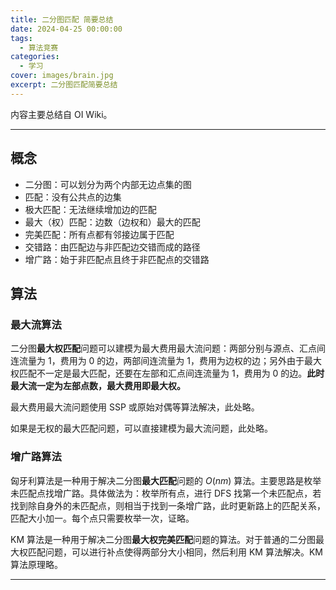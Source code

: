 ```yaml
---
title: 二分图匹配 简要总结
date: 2024-04-25 00:00:00
tags:
  - 算法竞赛
categories:
  - 学习
cover: images/brain.jpg
excerpt: 二分图匹配简要总结
---
```


内容主要总结自 OI Wiki。

---

## 概念
- 二分图：可以划分为两个内部无边点集的图
- 匹配：没有公共点的边集
- 极大匹配：无法继续增加边的匹配
- 最大（权）匹配：边数（边权和）最大的匹配
- 完美匹配：所有点都有邻接边属于匹配
- 交错路：由匹配边与非匹配边交错而成的路径
- 增广路：始于非匹配点且终于非匹配点的交错路

## 算法
### 最大流算法
二分图**最大权匹配**问题可以建模为最大费用最大流问题：两部分别与源点、汇点间连流量为 1，费用为 0 的边，两部间连流量为 1，费用为边权的边；另外由于最大权匹配不一定是最大匹配，还要在左部和汇点间连流量为 1，费用为 0 的边。**此时最大流一定为左部点数，最大费用即最大权。**

最大费用最大流问题使用 SSP 或原始对偶等算法解决，此处略。

如果是无权的最大匹配问题，可以直接建模为最大流问题，此处略。

### 增广路算法
匈牙利算法是一种用于解决二分图**最大匹配**问题的 $O(nm)$ 算法。主要思路是枚举未匹配点找增广路。具体做法为：枚举所有点，进行 DFS 找第一个未匹配点，若找到除自身外的未匹配点，则相当于找到一条增广路，此时更新路上的匹配关系，匹配大小加一。每个点只需要枚举一次，证略。

KM 算法是一种用于解决二分图**最大权完美匹配**问题的算法。对于普通的二分图最大权匹配问题，可以进行补点使得两部分大小相同，然后利用 KM 算法解决。KM 算法原理略。

---